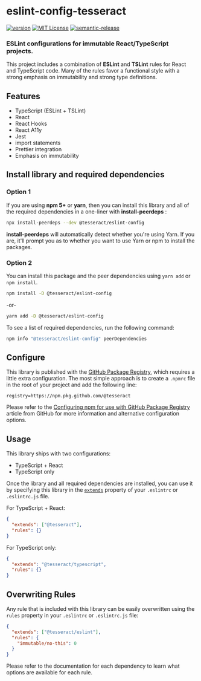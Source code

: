 # eslint-config-tesseract

[![version](https://img.shields.io/npm/v/@tesseract/eslint-config.svg?style=flat-square)](http://npm.im/@tesseract/eslint-config)
[![MIT License](https://img.shields.io/npm/l/@tesseract/eslint-config.svg?style=flat-square)](http://opensource.org/licenses/MIT)
[![semantic-release](https://img.shields.io/badge/%20%20%F0%9F%93%A6%F0%9F%9A%80-semantic--release-e10079.svg?style=flat-square)](https://github.com/semantic-release/semantic-release)

### ESLint configurations for immutable React/TypeScript projects.

This project includes a combination of **ESLint** and **TSLint** rules for React and TypeScript code. Many of the rules favor a functional style with a strong emphasis on immutability and strong type definitions.

## Features

- TypeScript (ESLint + TSLint)
- React
- React Hooks
- React A11y
- Jest
- import statements
- Prettier integration
- Emphasis on immutability

## Install library and required dependencies

### Option 1

If you are using **npm 5+** or **yarn**, then you can install this library and all of the required dependencies in a one-liner with **install-peerdeps** :

```sh
npx install-peerdeps --dev @tesseract/eslint-config
```

**install-peerdeps** will automatically detect whether you're using Yarn. If you are, it'll prompt you as to whether you want to use Yarn or npm to install the packages.

### Option 2

You can install this package and the peer dependencies using `yarn add` or `npm install`.

```sh
npm install -D @tesseract/eslint-config
```

-or-

```sh
yarn add -D @tesseract/eslint-config
```

To see a list of required dependencies, run the following command:

```sh
npm info "@tesseract/eslint-config" peerDependencies
```

## Configure

This library is published with the [GitHub Package Registry](https://github.com/features/package-registry), which requires a little extra configuration. The most simple approach is to create a `.npmrc` file in the root of your project and add the following line:

`registry=https://npm.pkg.github.com/@tesseract`

Please refer to the [Configuring npm for use with GitHub Package Registry](https://help.github.com/en/articles/configuring-npm-for-use-with-github-package-registry#installing-a-package) article from GitHub for more information and alternative configuration options.

## Usage

This library ships with two configurations:

- TypeScript + React
- TypeScript only

Once the library and all required dependencies are installed, you can use it by specifying this library in the [`extends`](http://eslint.org/docs/user-guide/configuring#extending-configuration-files) property of your `.eslintrc` or `.eslintrc.js` file.

For TypeScript + React:

```json
{
  "extends": ["@tesseract"],
  "rules": {}
}
```

For TypeScript only:

```json
{
  "extends": "@tesseract/typescript",
  "rules": {}
}
```

## Overwriting Rules

Any rule that is included with this library can be easily overwritten using the `rules` property in your `.eslintrc` or `.eslintrc.js` file:

```json
{
  "extends": ["@tesseract/eslint"],
  "rules": {
    "immutable/no-this": 0
  }
}
```

Please refer to the documentation for each dependency to learn what options are available for each rule.
